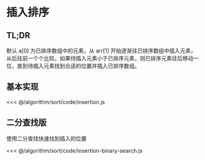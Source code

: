 # 插入排序

## TL;DR

默认 a[0] 为已排序数组中的元素，从 arr[1] 开始逐渐往已排序数组中插入元素，从后往前一个个比较，如果待插入元素小于已排序元素，则已排序元素往后移动一位，直到待插入元素找到合适的位置并插入已排序数组。

## 基本实现

<<< @/algorithm/sort/code/insertion.js

## 二分查找版

使用二分查找快速找到插入的位置

<<< @/algorithm/sort/code/insertion-binary-search.js
